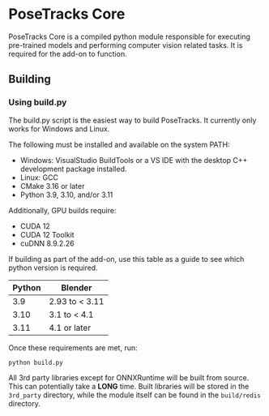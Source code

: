 # PoseTracks Core

PoseTracks Core is a compiled python module responsible for executing pre-trained models and performing computer vision related tasks. It is required for the add-on to function.

## Building

### Using build.py

The build.py script is the easiest way to build PoseTracks. It currently only works for Windows and Linux.

The following must be installed and available on the system PATH:

* Windows: VisualStudio BuildTools or a VS IDE with the desktop C++ development package installed.
* Linux: GCC
* CMake 3.16 or later
* Python 3.9, 3.10, and/or 3.11

Additionally, GPU builds require:
* CUDA 12
* CUDA 12 Toolkit
* cuDNN 8.9.2.26

If building as part of the add-on, use this table as a guide to see which python version is required.

| Python | Blender |
| ------ | ------- |
| 3.9    | 2.93 to < 3.11 |
| 3.10   | 3.1 to < 4.1 |
| 3.11   | 4.1 or later |

Once these requirements are met, run:

```
python build.py
```

All 3rd party libraries except for ONNXRuntime will be built from source. This can potentially take a **LONG** time.
Built libraries will be stored in the `3rd_party` directory, while the module itself can be found in the `build/redis` directory. 